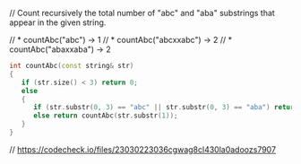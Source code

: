 // Count recursively the total number of "abc" and "aba" substrings that appear in the given string.

// * countAbc("abc") → 1
// * countAbc("abcxxabc") → 2
// * countAbc("abaxxaba") → 2

```cpp
int countAbc(const string& str)
{
   if (str.size() < 3) return 0;
   else
   {
      if (str.substr(0, 3) == "abc" || str.substr(0, 3) == "aba") return 1 + countAbc(str.substr(1));
      else return countAbc(str.substr(1));
   }
}
```

// https://codecheck.io/files/23030223036cgwag8cl430la0adoozs7907